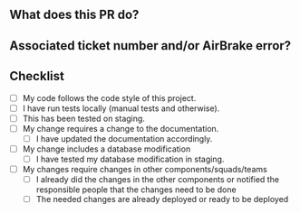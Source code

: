<!--- Provide a general summary of your changes in the Title above -->
<!-- This is a template, feel free to remove unused sections or add information you think is needed -->

## What does this PR do?
<!--- Describe your changes in detail. Explain the process which led you to decide to make the change as you did -->

## Associated ticket number and/or AirBrake error?
<!--- If this has a related ticket/task, add it here -->
<!--- Also add any AirBrake errors that will be fixed by this -->

## Checklist
<!--- Go over all the following points, and put an `x` in all the boxes that apply. -->
<!--- If one or more lines do not apply, use ~ to ~strikethrough~ the whole line -->
<!--- If you're unsure about any of these, don't hesitate to ask. We're here to help! -->
- [ ] My code follows the code style of this project.
- [ ] I have run tests locally (manual tests and otherwise).
- [ ] This has been tested on staging.
- [ ] My change requires a change to the documentation.
  - [ ] I have updated the documentation accordingly.
- [ ] My change includes a database modification
  - [ ] I have tested my database modification in staging.
- [ ] My changes require changes in other components/squads/teams
  - [ ] I already did the changes in the other components or notified the responsible people that the changes need to be done
  - [ ] The needed changes are already deployed or ready to be deployed
